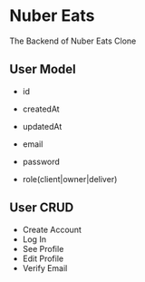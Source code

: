 # Nuber Eats

The Backend of Nuber Eats Clone

## User Model

- id
- createdAt
- updatedAt

- email
- password
- role(client|owner|deliver)

## User CRUD

- Create Account
- Log In
- See Profile
- Edit Profile
- Verify Email
